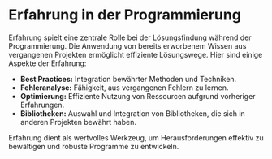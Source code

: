 # Erfahrung in der Programmierung

Erfahrung spielt eine zentrale Rolle bei der Lösungsfindung während der Programmierung. Die Anwendung von bereits erworbenem Wissen aus vergangenen Projekten ermöglicht effiziente Lösungswege. Hier sind einige Aspekte der Erfahrung:

- **Best Practices:** Integration bewährter Methoden und Techniken.
- **Fehleranalyse:** Fähigkeit, aus vergangenen Fehlern zu lernen.
- **Optimierung:** Effiziente Nutzung von Ressourcen aufgrund vorheriger Erfahrungen.
- **Bibliotheken:** Auswahl und Integration von Bibliotheken, die sich in anderen Projekten bewährt haben.

Erfahrung dient als wertvolles Werkzeug, um Herausforderungen effektiv zu bewältigen und robuste Programme zu entwickeln.